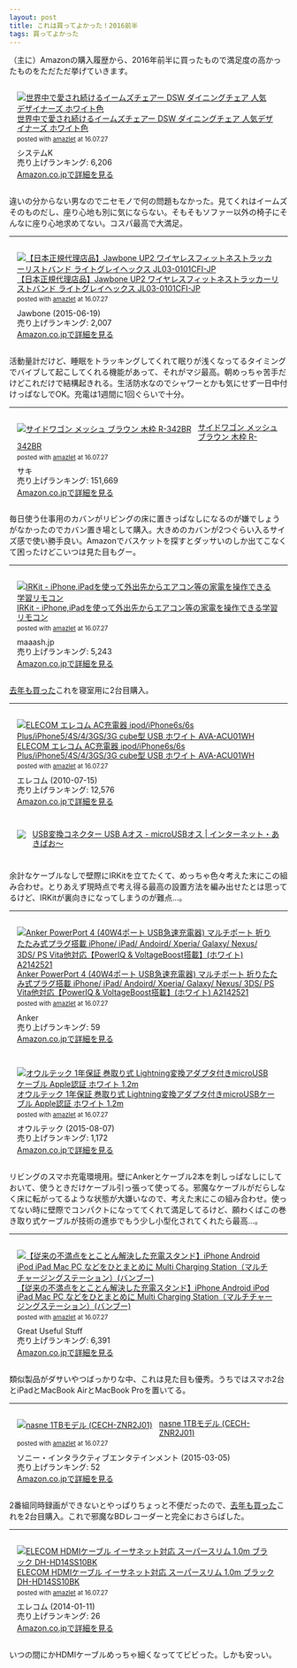 ```yaml
---
layout: post
title: これは買ってよかった！2016前半
tags: 買ってよかった
---
```


（主に）Amazonの購入履歴から、2016年前半に買ったもので満足度の高かったものをただただ挙げていきます。

<div class="bgcolor" style="padding: 1em; margin-bottom: 1em;">
<div class="amazlet-box" style="margin-bottom:0px;"><div class="amazlet-image" style="float:left;margin:0px 12px 1px 0px;"><a href="http://www.amazon.co.jp/exec/obidos/ASIN/B00XKHVFPY/ttskch-22/ref=nosim/" name="amazletlink" target="_blank"><img src="http://ecx.images-amazon.com/images/I/31ZoNL3UFvL._SL160_.jpg" alt="世界中で愛され続けるイームズチェアー DSW ダイニングチェア 人気デザイナーズ ホワイト色" style="border: none;"></a></div><div class="amazlet-info" style="line-height:120%; margin-bottom: 10px"><div class="amazlet-name" style="margin-bottom:10px;line-height:120%"><a href="http://www.amazon.co.jp/exec/obidos/ASIN/B00XKHVFPY/ttskch-22/ref=nosim/" name="amazletlink" target="_blank">世界中で愛され続けるイームズチェアー DSW ダイニングチェア 人気デザイナーズ ホワイト色</a><div class="amazlet-powered-date" style="font-size:80%;margin-top:5px;line-height:120%">posted with <a href="http://www.amazlet.com/" title="amazlet" target="_blank">amazlet</a> at 16.07.27</div></div><div class="amazlet-detail">システムK <br>売り上げランキング: 6,206<br></div><div class="amazlet-sub-info" style="float: left;"><div class="amazlet-link" style="margin-top: 5px"><a href="http://www.amazon.co.jp/exec/obidos/ASIN/B00XKHVFPY/ttskch-22/ref=nosim/" name="amazletlink" target="_blank">Amazon.co.jpで詳細を見る</a></div></div></div><div class="amazlet-footer" style="clear: left"></div></div>
</div>

違いの分からない男なのでニセモノで何の問題もなかった。見てくれはイームズそのものだし、座り心地も別に気にならない。そもそもソファー以外の椅子にそんなに座り心地求めてない。コスパ最高で大満足。

---

<div class="bgcolor" style="padding: 1em; margin-bottom: 1em;">
<div class="amazlet-box" style="margin-bottom:0px;"><div class="amazlet-image" style="float:left;margin:0px 12px 1px 0px;"><a href="http://www.amazon.co.jp/exec/obidos/ASIN/B00Z946WZO/ttskch-22/ref=nosim/" name="amazletlink" target="_blank"><img src="http://ecx.images-amazon.com/images/I/41%2BzMZ6e0OL._SL160_.jpg" alt="【日本正規代理店品】Jawbone UP2 ワイヤレスフィットネストラッカーリストバンド ライトグレイヘックス JL03-0101CFI-JP" style="border: none;"></a></div><div class="amazlet-info" style="line-height:120%; margin-bottom: 10px"><div class="amazlet-name" style="margin-bottom:10px;line-height:120%"><a href="http://www.amazon.co.jp/exec/obidos/ASIN/B00Z946WZO/ttskch-22/ref=nosim/" name="amazletlink" target="_blank">【日本正規代理店品】Jawbone UP2 ワイヤレスフィットネストラッカーリストバンド ライトグレイヘックス JL03-0101CFI-JP</a><div class="amazlet-powered-date" style="font-size:80%;margin-top:5px;line-height:120%">posted with <a href="http://www.amazlet.com/" title="amazlet" target="_blank">amazlet</a> at 16.07.27</div></div><div class="amazlet-detail">Jawbone (2015-06-19)<br>売り上げランキング: 2,007<br></div><div class="amazlet-sub-info" style="float: left;"><div class="amazlet-link" style="margin-top: 5px"><a href="http://www.amazon.co.jp/exec/obidos/ASIN/B00Z946WZO/ttskch-22/ref=nosim/" name="amazletlink" target="_blank">Amazon.co.jpで詳細を見る</a></div></div></div><div class="amazlet-footer" style="clear: left"></div></div>
</div>

活動量計だけど、睡眠をトラッキングしてくれて眠りが浅くなってるタイミングでバイブして起こしてくれる機能があって、それがマジ最高。朝めっちゃ苦手だけどこれだけで結構起きれる。生活防水なのでシャワーとかも気にせず一日中付けっぱなしでOK。充電は1週間に1回ぐらいで十分。

---

<div class="bgcolor" style="padding: 1em; margin-bottom: 1em;">
<div class="amazlet-box" style="margin-bottom:0px;"><div class="amazlet-image" style="float:left;margin:0px 12px 1px 0px;"><a href="http://www.amazon.co.jp/exec/obidos/ASIN/B0091GAS74/ttskch-22/ref=nosim/" name="amazletlink" target="_blank"><img src="http://ecx.images-amazon.com/images/I/51XJhhbRNuL._SL160_.jpg" alt="サイドワゴン メッシュ ブラウン 木枠 R-342BR" style="border: none;"></a></div><div class="amazlet-info" style="line-height:120%; margin-bottom: 10px"><div class="amazlet-name" style="margin-bottom:10px;line-height:120%"><a href="http://www.amazon.co.jp/exec/obidos/ASIN/B0091GAS74/ttskch-22/ref=nosim/" name="amazletlink" target="_blank">サイドワゴン メッシュ ブラウン 木枠 R-342BR</a><div class="amazlet-powered-date" style="font-size:80%;margin-top:5px;line-height:120%">posted with <a href="http://www.amazlet.com/" title="amazlet" target="_blank">amazlet</a> at 16.07.27</div></div><div class="amazlet-detail">サキ <br>売り上げランキング: 151,669<br></div><div class="amazlet-sub-info" style="float: left;"><div class="amazlet-link" style="margin-top: 5px"><a href="http://www.amazon.co.jp/exec/obidos/ASIN/B0091GAS74/ttskch-22/ref=nosim/" name="amazletlink" target="_blank">Amazon.co.jpで詳細を見る</a></div></div></div><div class="amazlet-footer" style="clear: left"></div></div>
</div>

毎日使う仕事用のカバンがリビングの床に置きっぱなしになるのが嫌でしょうがなかったのでカバン置き場として購入。大きめのカバンが2つぐらい入るサイズ感で使い勝手良い。Amazonでバスケットを探すとダッサいのしか出てこなくて困ったけどこいつは見た目もグー。

---

<div class="bgcolor" style="padding: 1em; margin-bottom: 1em;">
<div class="amazlet-box" style="margin-bottom:0px;"><div class="amazlet-image" style="float:left;margin:0px 12px 1px 0px;"><a href="http://www.amazon.co.jp/exec/obidos/ASIN/B00H91KK26/ttskch-22/ref=nosim/" name="amazletlink" target="_blank"><img src="http://ecx.images-amazon.com/images/I/31HuSy3ACXL._SL160_.jpg" alt="IRKit - iPhone,iPadを使って外出先からエアコン等の家電を操作できる学習リモコン" style="border: none;"></a></div><div class="amazlet-info" style="line-height:120%; margin-bottom: 10px"><div class="amazlet-name" style="margin-bottom:10px;line-height:120%"><a href="http://www.amazon.co.jp/exec/obidos/ASIN/B00H91KK26/ttskch-22/ref=nosim/" name="amazletlink" target="_blank">IRKit - iPhone,iPadを使って外出先からエアコン等の家電を操作できる学習リモコン</a><div class="amazlet-powered-date" style="font-size:80%;margin-top:5px;line-height:120%">posted with <a href="http://www.amazlet.com/" title="amazlet" target="_blank">amazlet</a> at 16.07.27</div></div><div class="amazlet-detail">maaash.jp <br>売り上げランキング: 5,243<br></div><div class="amazlet-sub-info" style="float: left;"><div class="amazlet-link" style="margin-top: 5px"><a href="http://www.amazon.co.jp/exec/obidos/ASIN/B00H91KK26/ttskch-22/ref=nosim/" name="amazletlink" target="_blank">Amazon.co.jpで詳細を見る</a></div></div></div><div class="amazlet-footer" style="clear: left"></div></div>
</div>

[去年も買った](/2016/07/26/my-favorite-items-2015)これを寝室用に2台目購入。

---

<div class="bgcolor" style="padding: 1em; margin-bottom: 1em;">
<div class="amazlet-box" style="margin-bottom:0px;"><div class="amazlet-image" style="float:left;margin:0px 12px 1px 0px;"><a href="http://www.amazon.co.jp/exec/obidos/ASIN/B003UIRICW/ttskch-22/ref=nosim/" name="amazletlink" target="_blank"><img src="http://ecx.images-amazon.com/images/I/31z%2BiDMElEL._SL160_.jpg" alt="ELECOM エレコム AC充電器 ipod/iPhone6s/6s Plus/iPhone5/4S/4/3GS/3G cube型 USB ホワイト AVA-ACU01WH" style="border: none;"></a></div><div class="amazlet-info" style="line-height:120%; margin-bottom: 10px"><div class="amazlet-name" style="margin-bottom:10px;line-height:120%"><a href="http://www.amazon.co.jp/exec/obidos/ASIN/B003UIRICW/ttskch-22/ref=nosim/" name="amazletlink" target="_blank">ELECOM エレコム AC充電器 ipod/iPhone6s/6s Plus/iPhone5/4S/4/3GS/3G cube型 USB ホワイト AVA-ACU01WH</a><div class="amazlet-powered-date" style="font-size:80%;margin-top:5px;line-height:120%">posted with <a href="http://www.amazlet.com/" title="amazlet" target="_blank">amazlet</a> at 16.07.27</div></div><div class="amazlet-detail">エレコム (2010-07-15)<br>売り上げランキング: 12,576<br></div><div class="amazlet-sub-info" style="float: left;"><div class="amazlet-link" style="margin-top: 5px"><a href="http://www.amazon.co.jp/exec/obidos/ASIN/B003UIRICW/ttskch-22/ref=nosim/" name="amazletlink" target="_blank">Amazon.co.jpで詳細を見る</a></div></div></div><div class="amazlet-footer" style="clear: left"></div></div>
</div>

<div class="bgcolor" style="padding: 1em; margin-bottom: 1em;">
<div style="margin-bottom:0px;"><div style="float:left;margin:0px 12px 1px 0px;"><a href="http://www.akibaoo.co.jp/c/01/4528483056575/" target="_blank"><img src="http://www.akibaoo.co.jp/contents/shop/akibaoo/img/goods/4528483056575.jpg" style="border: none;"></a></div><div style="line-height:120%; margin-bottom: 10px"><div style="margin-bottom:10px;line-height:120%"><a href="http://www.akibaoo.co.jp/c/01/4528483056575/" target="_blank">USB変換コネクター USB Aオス - microUSBオス | インターネット・あきばお～</a></div></div><div class="amazlet-footer" style="clear: left"></div></div>
</div>

余計なケーブルなしで壁際にIRKitを立てたくて、めっちゃ色々考えた末にこの組み合わせ。とりあえず現時点で考え得る最高の設置方法を編み出せたとは思ってるけど、IRKitが裏向きになってしまうのが難点…。

---

<div class="bgcolor" style="padding: 1em; margin-bottom: 1em;">
<div class="amazlet-box" style="margin-bottom:0px;"><div class="amazlet-image" style="float:left;margin:0px 12px 1px 0px;"><a href="http://www.amazon.co.jp/exec/obidos/ASIN/B00VTJS58U/ttskch-22/ref=nosim/" name="amazletlink" target="_blank"><img src="http://ecx.images-amazon.com/images/I/31hJZcvYcCL._SL160_.jpg" alt="Anker PowerPort 4  (40W4ポート USB急速充電器) マルチポート 折りたたみ式プラグ搭載 iPhone/ iPad/ Andoird/ Xperia/ Galaxy/ Nexus/ 3DS/ PS Vita他対応【PowerIQ & VoltageBoost搭載】(ホワイト) A2142521" style="border: none;"></a></div><div class="amazlet-info" style="line-height:120%; margin-bottom: 10px"><div class="amazlet-name" style="margin-bottom:10px;line-height:120%"><a href="http://www.amazon.co.jp/exec/obidos/ASIN/B00VTJS58U/ttskch-22/ref=nosim/" name="amazletlink" target="_blank">Anker PowerPort 4  (40W4ポート USB急速充電器) マルチポート 折りたたみ式プラグ搭載 iPhone/ iPad/ Andoird/ Xperia/ Galaxy/ Nexus/ 3DS/ PS Vita他対応【PowerIQ & VoltageBoost搭載】(ホワイト) A2142521</a><div class="amazlet-powered-date" style="font-size:80%;margin-top:5px;line-height:120%">posted with <a href="http://www.amazlet.com/" title="amazlet" target="_blank">amazlet</a> at 16.07.27</div></div><div class="amazlet-detail">Anker <br>売り上げランキング: 59<br></div><div class="amazlet-sub-info" style="float: left;"><div class="amazlet-link" style="margin-top: 5px"><a href="http://www.amazon.co.jp/exec/obidos/ASIN/B00VTJS58U/ttskch-22/ref=nosim/" name="amazletlink" target="_blank">Amazon.co.jpで詳細を見る</a></div></div></div><div class="amazlet-footer" style="clear: left"></div></div>
</div>

<div class="bgcolor" style="padding: 1em; margin-bottom: 1em;" id="item-08">
<div class="amazlet-box" style="margin-bottom:0px;"><div class="amazlet-image" style="float:left;margin:0px 12px 1px 0px;"><a href="http://www.amazon.co.jp/exec/obidos/ASIN/B013D796MO/ttskch-22/ref=nosim/" name="amazletlink" target="_blank"><img src="http://ecx.images-amazon.com/images/I/31gsO9rIW4L._SL160_.jpg" alt="オウルテック 1年保証 巻取り式 Lightning変換アダプタ付きmicroUSBケーブル Apple認証 ホワイト 1.2m" style="border: none;"></a></div><div class="amazlet-info" style="line-height:120%; margin-bottom: 10px"><div class="amazlet-name" style="margin-bottom:10px;line-height:120%"><a href="http://www.amazon.co.jp/exec/obidos/ASIN/B013D796MO/ttskch-22/ref=nosim/" name="amazletlink" target="_blank">オウルテック 1年保証 巻取り式 Lightning変換アダプタ付きmicroUSBケーブル Apple認証 ホワイト 1.2m</a><div class="amazlet-powered-date" style="font-size:80%;margin-top:5px;line-height:120%">posted with <a href="http://www.amazlet.com/" title="amazlet" target="_blank">amazlet</a> at 16.07.27</div></div><div class="amazlet-detail">オウルテック (2015-08-07)<br>売り上げランキング: 1,172<br></div><div class="amazlet-sub-info" style="float: left;"><div class="amazlet-link" style="margin-top: 5px"><a href="http://www.amazon.co.jp/exec/obidos/ASIN/B013D796MO/ttskch-22/ref=nosim/" name="amazletlink" target="_blank">Amazon.co.jpで詳細を見る</a></div></div></div><div class="amazlet-footer" style="clear: left"></div></div>
</div>

リビングのスマホ充電環境用。壁にAnkerとケーブル2本を刺しっぱなしにしておいて、使うときだけケーブル引っ張って使ってる。邪魔なケーブルがだらしなく床に転がってるような状態が大嫌いなので、考えた末にこの組み合わせ。使ってない時に壁際でコンパクトになっててくれて満足してるけど、願わくばこの巻き取り式ケーブルが技術の進歩でもう少し小型化されてくれたら最高…。

---

<div class="bgcolor" style="padding: 1em; margin-bottom: 1em;">
<div class="amazlet-box" style="margin-bottom:0px;"><div class="amazlet-image" style="float:left;margin:0px 12px 1px 0px;"><a href="http://www.amazon.co.jp/exec/obidos/ASIN/B00Y9V73TC/ttskch-22/ref=nosim/" name="amazletlink" target="_blank"><img src="http://ecx.images-amazon.com/images/I/51Oxbp7JdaL._SL160_.jpg" alt="【従来の不満点をとことん解決した充電スタンド】iPhone Android iPod iPad Mac PC などをひとまとめに Multi Charging Station（マルチチャージングステーション）(バンブー)" style="border: none;"></a></div><div class="amazlet-info" style="line-height:120%; margin-bottom: 10px"><div class="amazlet-name" style="margin-bottom:10px;line-height:120%"><a href="http://www.amazon.co.jp/exec/obidos/ASIN/B00Y9V73TC/ttskch-22/ref=nosim/" name="amazletlink" target="_blank">【従来の不満点をとことん解決した充電スタンド】iPhone Android iPod iPad Mac PC などをひとまとめに Multi Charging Station（マルチチャージングステーション）(バンブー)</a><div class="amazlet-powered-date" style="font-size:80%;margin-top:5px;line-height:120%">posted with <a href="http://www.amazlet.com/" title="amazlet" target="_blank">amazlet</a> at 16.07.27</div></div><div class="amazlet-detail">Great Useful Stuff <br>売り上げランキング: 6,391<br></div><div class="amazlet-sub-info" style="float: left;"><div class="amazlet-link" style="margin-top: 5px"><a href="http://www.amazon.co.jp/exec/obidos/ASIN/B00Y9V73TC/ttskch-22/ref=nosim/" name="amazletlink" target="_blank">Amazon.co.jpで詳細を見る</a></div></div></div><div class="amazlet-footer" style="clear: left"></div></div>
</div>

類似製品がダサいやつばっかりな中、これは見た目も優秀。うちではスマホ2台とiPadとMacBook AirとMacBook Proを置いてる。

---

<div class="bgcolor" style="padding: 1em; margin-bottom: 1em;">
<div class="amazlet-box" style="margin-bottom:0px;"><div class="amazlet-image" style="float:left;margin:0px 12px 1px 0px;"><a href="http://www.amazon.co.jp/exec/obidos/ASIN/B00UBS2OIC/ttskch-22/ref=nosim/" name="amazletlink" target="_blank"><img src="http://ecx.images-amazon.com/images/I/41kPTlyHj2L._SL160_.jpg" alt="nasne 1TBモデル (CECH-ZNR2J01)" style="border: none;"></a></div><div class="amazlet-info" style="line-height:120%; margin-bottom: 10px"><div class="amazlet-name" style="margin-bottom:10px;line-height:120%"><a href="http://www.amazon.co.jp/exec/obidos/ASIN/B00UBS2OIC/ttskch-22/ref=nosim/" name="amazletlink" target="_blank">nasne 1TBモデル (CECH-ZNR2J01)</a><div class="amazlet-powered-date" style="font-size:80%;margin-top:5px;line-height:120%">posted with <a href="http://www.amazlet.com/" title="amazlet" target="_blank">amazlet</a> at 16.07.27</div></div><div class="amazlet-detail">ソニー・インタラクティブエンタテインメント (2015-03-05)<br>売り上げランキング: 52<br></div><div class="amazlet-sub-info" style="float: left;"><div class="amazlet-link" style="margin-top: 5px"><a href="http://www.amazon.co.jp/exec/obidos/ASIN/B00UBS2OIC/ttskch-22/ref=nosim/" name="amazletlink" target="_blank">Amazon.co.jpで詳細を見る</a></div></div></div><div class="amazlet-footer" style="clear: left"></div></div>
</div>

2番組同時録画ができないとやっぱりちょっと不便だったので、[去年も買った](/2016/07/26/my-favorite-items-2015)これを2台目購入。これで邪魔なBDレコーダーと完全におさらばした。

---

<div class="bgcolor" style="padding: 1em; margin-bottom: 1em;">
<div class="amazlet-box" style="margin-bottom:0px;"><div class="amazlet-image" style="float:left;margin:0px 12px 1px 0px;"><a href="http://www.amazon.co.jp/exec/obidos/ASIN/B00HQY7U56/ttskch-22/ref=nosim/" name="amazletlink" target="_blank"><img src="http://ecx.images-amazon.com/images/I/41czHBaP5NL._SL160_.jpg" alt="ELECOM HDMIケーブル イーサネット対応 スーパースリム 1.0m ブラック DH-HD14SS10BK" style="border: none;"></a></div><div class="amazlet-info" style="line-height:120%; margin-bottom: 10px"><div class="amazlet-name" style="margin-bottom:10px;line-height:120%"><a href="http://www.amazon.co.jp/exec/obidos/ASIN/B00HQY7U56/ttskch-22/ref=nosim/" name="amazletlink" target="_blank">ELECOM HDMIケーブル イーサネット対応 スーパースリム 1.0m ブラック DH-HD14SS10BK</a><div class="amazlet-powered-date" style="font-size:80%;margin-top:5px;line-height:120%">posted with <a href="http://www.amazlet.com/" title="amazlet" target="_blank">amazlet</a> at 16.07.27</div></div><div class="amazlet-detail">エレコム (2014-01-11)<br>売り上げランキング: 26<br></div><div class="amazlet-sub-info" style="float: left;"><div class="amazlet-link" style="margin-top: 5px"><a href="http://www.amazon.co.jp/exec/obidos/ASIN/B00HQY7U56/ttskch-22/ref=nosim/" name="amazletlink" target="_blank">Amazon.co.jpで詳細を見る</a></div></div></div><div class="amazlet-footer" style="clear: left"></div></div>
</div>

いつの間にかHDMIケーブルめっちゃ細くなっててビビった。しかも安っい。
